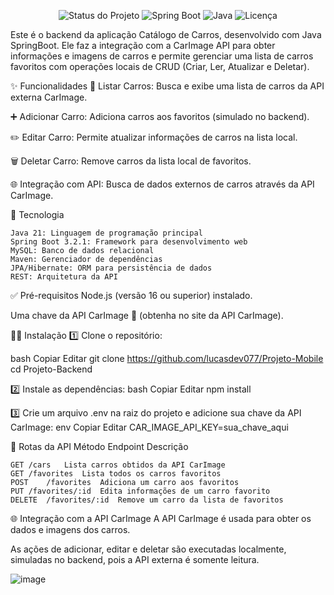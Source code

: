 <div align="center">

![Status do Projeto](https://img.shields.io/badge/Status-Em%20Desenvolvimento-green)
![Spring Boot](https://img.shields.io/badge/Spring%20Boot-3.x-brightgreen)
![Java](https://img.shields.io/badge/Java-21-orange)
![Licença](https://img.shields.io/badge/Licença-Privada-red)

</div>

Este é o backend da aplicação Catálogo de Carros, desenvolvido com Java SpringBoot. Ele faz a integração com a CarImage API para obter informações e imagens de carros e permite gerenciar uma lista de carros favoritos com operações locais de CRUD (Criar, Ler, Atualizar e Deletar).

✨ Funcionalidades
📜 Listar Carros: Busca e exibe uma lista de carros da API externa CarImage.

➕ Adicionar Carro: Adiciona carros aos favoritos (simulado no backend).

✏️ Editar Carro: Permite atualizar informações de carros na lista local.

🗑️ Deletar Carro: Remove carros da lista local de favoritos.

🌐 Integração com API: Busca de dados externos de carros através da API CarImage.

🚀 Tecnologia
```
Java 21: Linguagem de programação principal
Spring Boot 3.2.1: Framework para desenvolvimento web
MySQL: Banco de dados relacional
Maven: Gerenciador de dependências
JPA/Hibernate: ORM para persistência de dados
REST: Arquitetura da API
```


✅ Pré-requisitos
Node.js (versão 16 ou superior) instalado.

Uma chave da API CarImage 🔑 (obtenha no site da API CarImage).

🧑‍💻 Instalação
1️⃣ Clone o repositório:

bash
Copiar
Editar
git clone https://github.com/lucasdev077/Projeto-Mobile
cd Projeto-Backend

2️⃣ Instale as dependências:
bash
Copiar
Editar
npm install

3️⃣ Crie um arquivo .env na raiz do projeto e adicione sua chave da API CarImage:
env
Copiar
Editar
CAR_IMAGE_API_KEY=sua_chave_aqui


🔗 Rotas da API
Método	Endpoint	Descrição
```
GET	/cars	Lista carros obtidos da API CarImage
GET	/favorites	Lista todos os carros favoritos
POST	/favorites	Adiciona um carro aos favoritos
PUT	/favorites/:id	Edita informações de um carro favorito
DELETE	/favorites/:id	Remove um carro da lista de favoritos
```

🌐 Integração com a API CarImage
A API CarImage é usada para obter os dados e imagens dos carros.

As ações de adicionar, editar e deletar são executadas localmente, simuladas no backend, pois a API externa é somente leitura.

![image](https://github.com/user-attachments/assets/0f884f78-5fe2-4d85-917f-35642cc96683)


